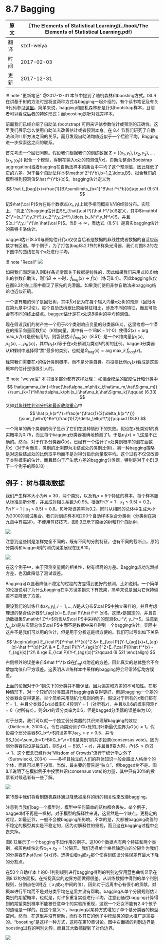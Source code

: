 # 8.7 Bagging

| 原文   | [The Elements of Statistical Learning](../book/The Elements of Statistical Learning.pdf) |
| ---- | ---------------------------------------- |
| 翻译   | szcf-weiya                               |
| 时间   | 2017-02-03                               |
| 更新 | 2017-12-31|

!!! note "更新笔记"
    @2017-12-31 本节中提到了随机森林和boosting方式。ISLR在讲基于树的方法时是将这两种方式与bagging一起介绍的，有个读书笔记及有关R代码参见[这里](https://stats.hohoweiya.xyz/rmd/Tree-Based%20Methods.html)。简单来说，bagging和随机森林都是针对bootstrap样本，且前者可以看成后者的特殊形式；而boosting是针对残差样本。

前面我们已经介绍了自助法 (bootstrap) 可用来评估参数估计或预测的正确性。这里我们展示怎么使用自助法去改善估计或者预测本身。在 8.4 节我们研究了自助法和贝叶斯方法之间的关系，而且发现自助法均值近似于一个后验平均。Bagging进一步探索这之间的联系。

首先考虑一个回归问题。假设我们根据我们的训练数据 $\mathbf Z=\{(x_1,y_1),(x_2,y_2),\ldots,(x_N,y_N)\}$ 拟合一个模型，得到在输入$x$处的预测值$\hat f(x)$。自助法整合(Bootstrap aggregation)或者bagging在自助法样本的集合中平均了这个预测值，因此降低了它的方差。对于每个自助法样本$\mathbf Z^{\*b},b=1,2,\ldots,B$，拟合我们的模型得到预测值$\hat f^{\*b}(x)$。bagging估计定义为

$$
\hat f_{bag}(x)=\frac{1}{B}\sum\limits_{b=1}^B\hat f^{*b}(x)\qquad (8.51)
$$

记$\hat{\cal P}$为在每个数据点$(x_i,y_i)$上赋予相同概率$1/N$的经验分布。实际上，“真正”的bagging估计由$E_{\hat{\cal P}}\hat f^\*(x)$定义，其中$\mathbf Z^\*=(x_1^\*,y_1^\*),(x_2^\*,y_2^\*),\ldots,(x_N^\*,y_N^\*)$，并且$(x_i^\*,y_i^\*)\in \hat{\cal P}$。当$B\rightarrow \infty$，表达式（8.51）是真实bagging估计的蒙特卡洛估计。

bagged估计(8.51)与原始估计$\hat f(x)$仅仅当后者是数据的非线性或者数据的自适应函数才有区别。举个例子，为了打包(bag)8.2.1节的B样条光滑器，我们对图8.2的左下图中的曲线在每个$x$处进行平均。

!!! note "Recall"
    ![](../img/08/fig8.2.png)

如果我们固定输入则B样条光滑器关于数据是线性的，因此如果我们采用式(8.6)给出的参数自助法，则当$B\rightarrow \infty$时，$\hat f_{bag}(x)\rightarrow \hat f(x)$（练习8.4）。因此bagging仅仅在图8.2的左上图中重现了原先的光滑器。如果我们使用非参自助法来bagging结论也近似正确。

一个更有趣的例子是回归树，其中$\hat f(x)$记为在每个输入向量$x$处树的预测（回归树在第九章中讨论）。每个自助法树跟比原始特征相比，涉及不同的特征，而且可能会有不同的终止结点。bagged估计是在$x$处这$B$棵树的平均预测值。

现在假设我们的树产生一个用于$K$个类别响应变量的分类器$\hat G(x)$。这里考虑一个潜在的指示向量函数$\hat f(x)$（$K$维向量，其中有一个1和$K-1$个0）使得$\hat G(x)=\mathrm{arg \; max}\_k\;\hat f(x)$是很有用的。则袋装估计$\hat f_{bag}(x)$（8.51）是一个$K$维向量$[p_1(x),p_2(x),\ldots,p_K(x)]$，其中$p_k(x)$等于在$x$处预测为类别$k$的树的比例。bagged分类器从$B$棵树中选择得“票”最多的类别，也就是$\hat G_{bag}(x)=\mathrm{arg \; max}\_k\; \hat f_{bag}(x)$。

经常我们需要在$x$的估计类别概率，而不是分类自身。将投票比例$p_k(x)$看成是这些概率的估计是很吸引人的。

!!! note "weiya注"
    本书很多部分都有这样处理：
    如[混合模型的密度估计和分类](https://esl.hohoweiya.xyz/06%20Kernel%20Smoothing%20Methods/6.8-Mixture-Models-for-Density-Estimation-and-Classification/index.html)中
    $$
    \hat\gamma_{im}=\frac{\hat\alpha_m\phi(x_i;\hat\mu_m,\hat\Sigma_m)}{\sum_{k=1}^M\hat\alpha_k\phi(x_i;\hat\mu_k,\hat\Sigma_k)}\qquad (6.33)
    $$
    又如[对角线性判别分析和最近收缩重心](https://esl.hohoweiya.xyz/18%20High-Dimensional%20Problems/18.2%20Diagonal%20Linear%20Discriminant%20Analysis%20and%20Nearest%20Shrunken%20Centroids/index.html)中
    $$
    \hat p_k(x^\*)=\frac{e^{\frac{1}{2}\delta_k(x^\*)}}{\sum_{\ell=1}^Ke^{\frac{1}{2}\delta_\ell(x^\*)}}\qquad (18.8)
    $$

一个简单的两个类别的例子显示了它们在这种情形下的失败。假设在$x$处类别1的真实概率为0.75，而且每个bagging分类器准确地预测了1。于是$p_1(x)=1$,这是不正确的。然而，对于许多分类器$\hat G(x)$，已经有一个估计了$x$处类别概率的潜在函数$\hat f(x)$（对于树而言，类别的比例即为末结点处的类别比例）。另一种bagging策略是对这些结点处的比例取平均而不是对得分指示向量取平均。这个过程不仅仅改善了类别概率的估计，而且趋向于产生低方差的bagging分类器，特别是对于小$B$(见下一个例子的图8.10)

## 例子： 树与模拟数据

我们产生样本大小为$N=30$，两个类别，以及有$p=5$个特征的样本，每个样本服从标准高斯分布，并且成对相关系数为0.95。根据$Pr(Y=1\mid x_1\le 0.5)=0.2，Pr(Y=1\mid x_1> 0.5)=0.8$。贝叶斯误差率为0.2。同时从相同的总体中生成大小为2000的测试集合。我们对训练样本和200个自助样本拟合分类树（分类树在第九章中有描述）。不使用剪枝技巧。图8.9显示了原始的树和11个自助树。

![](../img/08/fig8.9.png)

注意到这些树是怎样完全不同的，既有不同的分割特征，也有不同的截断点。原始分类树和bagged树的测试误差展现在图8.10。

![](../img/08/fig8.10.png)

在这个例子中，由于预测变量间的相关性，树有很高的方差。Bagging成功光滑掉方差，也因此降低了测试误差。

Bagging可以显著降低不稳定的过程的方差得到更好的预测，比如说树。一个简单的论据说明了为什么bagging在平方误差损失下有效果，简单来说是因为它保持偏差不变降低了方差。

假设我们的训练样本$(x_i, y_i),i=1,\ldots,N$是从分布$\cal P$中独立采样的，并且考虑理想的整合估计器$f_{ag}(x)=E_{\cal P}\hat f^\* (x)$。这里$x$是固定的，并且自助数据集$\mathbf Z^\*$包含从$\cal P$中采样的的观测$x_i^\*, y_i^*$。注意到$f_{ag}(x)$是从实际总体$\cal P$中而不是数据中采样得到一个bagging估计。实际中这并不是我们可以用的估计，但是用于分析这是很方便的。我们可以写出如下关系

$$
\begin{align}
E_{\cal P}[Y-\hat f^*(x)]^2 &= E_{\cal P}[Y-f_{ag}(x)+f_{ag}(x)-\hat f^*(x)]^2\\
& = E_{\cal P}[Y-f_{ag}(x)]^2+E_{\cal P}[\hat f^*(x) - f_{ag}(x)]^2\\
& \ge E_{\cal P}[Y-f_{ag}(x)]^2\qquad (8.52)
\end{align}
$$

右侧额外的误差来自$\hat f^\*(x)$在$f_{ag}(x)$附近的方差。因此真实的总体整合不会增加均值和平方误差。这表明从训练样本中采样的bagging将会经常降低均方误差。

上面的论据对于0-1损失下的分类并不能保证，因为偏差和方差的不可加性。在那种情形下，对一个较好的分类器进行bagging会变得更好，但是bagging一个差的分类器会变得更差。举个简单采用随机化规则的例子。假设对于所有的$x$我们都有$Y=1$，并且分类器$\hat G(x)$以概率0.4预测$Y=1$（对所有$x$），并且以0.6的概率预测$Y=0$（对所有$x$）。则$\hat G(x)$的误分类率为0.6，但是bagged分类器的误差率为1.0。

对于分类，我们可以就一个独立弱分类器的共识来理解bagging的效应（Dietterich, 2000a）。令在两类别例子中$x$处的贝叶斯最优边界为$G(x)=1$。假设每个弱分类器$G_b^\*$的误差率为$e_b=e<0.5$，并令$S_1(x)=\sum_{b=1}^BI(G_b^\*=1)$是类别1的共识投票(consensus vote)。因为弱分类器假设是独立的，则$S_1(x)\sim B(B, 1-e)$，并且当B变大时，$Pr(S_1>B/2)\rightarrow 1$。这个概念已经作为“Wisdom of Crowds”流行于统计学之外了（Surowiecki, 2004）——多样且独立的人们的群体知识一般会超出人格单个的个体，而且可以用于投票。当然，最主要的警告是“独立”，但bagged树不是。图8.11说明了在模拟例子中投票共识(consensus vote)的力量，其中只有30\%的投票者对候选者有一些了解。

![](../img/08/fig8.11.png)

第15章中我们将看到随机森林通过降低被采样的树的相关性来改善bagging。

注意到当我们bag一个模型时，模型中任何简单的结构都会丢失。举个例子，bagged树不再是一棵树。对于模型的解释性来说，这显然是一个缺点。更稳定的过程，如最近邻，一般不会被bagging所影响。不幸的是，大都被bagging改善的不稳定的模型其实是不稳定的，因为对解释性的重视，而且这在bagging过程中会丧失掉。

图8.12展示了一个bagging不起作用的例子。这100个数据点有两个特征和两个类别，被灰色线性边界$x_1+x_2=1$分隔开。我们选择单个坐标轴定向的分隔作为我们的分类器$\hat{\cal G(x)}$，选择沿着$x_1$或$x_2$那个使得训练误分类误差有最大下降的分割点。

在50个自助样本上的0-1判别规则进行bagging得到的判别边界用蓝色曲线显示在图8.12的左面板。在捕捉真实的边界方面做得很差。从训练数据中得到的单个判别规则，分割点在0附近（
$x_1$或$x_2$中间的值），因此对于远离中心有很小的贡献。对概率进行平均而不是对分类平均在这里并没有帮助。bagging从单个分隔规则估计类别的期望概率，也就是，对许多重复实验进行平均。注意到通过bagging计算得到的期望类别概率不能被任意单个的实验所重现，这跟一个妇女不能有2.4个孩子的道理是一样的。在这个意义下，bagging以某种方式增加了单个基分类器的模型空间。然而，在这里并没有帮助，而许多其它的例子中模型类的更大推广是需要的。“boosting”是这样一种方式，这将在第10章讨论。图中右面板的判别边界是boosting过程的判别边界，而且其大致捕捉到了对角边界。

![](../img/08/fig8.12.png)
